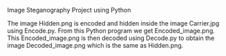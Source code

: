 Image Steganography Project using Python

The image Hidden.png is encoded and hidden inside the image Carrier.jpg using Encode.py.
From this Python program we get Encoded_image.png.
This Encoded_image.png is then decoded using Decode.py to obtain the image Decoded_image.png which is the same as Hidden.png.
